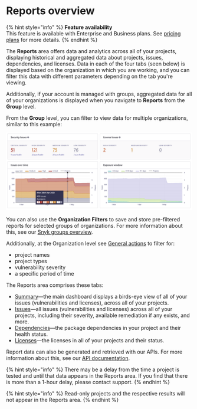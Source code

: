 # Reports overview

{% hint style="info" %}
**Feature availability**  
This feature is available with Enterprise and Business plans. See [pricing plans](https://snyk.io/plans/) for more details.
{% endhint %}

The **Reports** area offers data and analytics across all of your projects, displaying historical and aggregated data about projects, issues, dependencies, and licenses. Data in each of the four tabs \(seen below\) is displayed based on the organization in which you are working, and you can filter this data with different parameters depending on the tab you're viewing.

Additionally, if your account is managed with groups, aggregated data for all of your organizations is displayed when you navigate to **Reports** from the **Group** level.

From the **Group** level, you can filter to view data for multiple organizations, similar to this example:

![](../../.gitbook/assets/mceclip0-28-.png)

You can also use the **Organization Filters** to save and store pre-filtered reports for selected groups of organizations. For more information about this, see our [Snyk groups overview](https://support.snyk.io/hc/en-us/articles/360004008378).

Additionally, at the Organization level see [General actions](https://support.snyk.io/hc/articles/360004002658#UUID-10af5802-8724-3222-473d-cf3f6e8a3af8) to filter for:

* project names
* project types
* vulnerability severity
* a specific period of time

The Reports area comprises these tabs:

* [Summary](https://support.snyk.io/hc/articles/360004002578#UUID-3281a06e-cd6f-ef30-22c1-860837cbcae4)—the main dashboard displays a birds-eye view of all of your issues \(vulnerabilities and licenses\), across all of your projects.
* [Issues](https://support.snyk.io/hc/articles/360004002598#UUID-2cdd9e20-b131-4380-0127-bce3db500b5c)—all issues \(vulnerabilities and licenses\) across all of your projects, including their severity, available remediation if any exists, and more.
* [Dependencies](https://support.snyk.io/hc/articles/360004002618#UUID-be62627c-de43-9956-c727-344218c67eb4)—the package dependencies in your project and their health status.
* [Licenses](https://support.snyk.io/hc/articles/360004002638#UUID-ad5d4f17-3b3e-0d6a-1875-3a510956e1f6)—the licenses in all of your projects and their status.

Report data can also be generated and retrieved with our APIs. For more information about this, see our [API documentation](https://snyk.docs.apiary.io/#introduction).

{% hint style="info" %}
There may be a delay from the time a project is tested and until that data appears in the Reports area. If you find that there is more than a 1-hour delay, please contact support.
{% endhint %}

{% hint style="info" %}
Read-only projects and the respective results will not appear in the Reports area.
{% endhint %}

